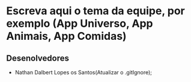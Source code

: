 # Escreva aqui o tema da equipe, por exemplo (App Universo, App Animais, App Comidas)

## Desenolvedores

- Nathan Dalbert Lopes os Santos(Atualizar o .gitIgnore);

